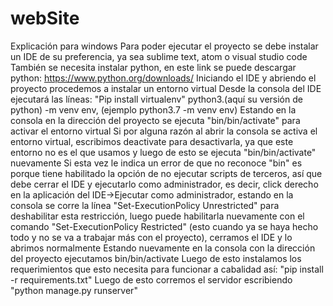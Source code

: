 # webSite
Explicación para windows
Para poder ejecutar el proyecto se debe instalar un IDE de su preferencia, ya sea sublime text, atom o visual studio code
También se necesita instalar python, en este link se puede descargar python: https://www.python.org/downloads/
Iniciando el IDE y abriendo el proyecto procedemos a instalar un entorno virtual
Desde la consola del IDE ejecutará las líneas:
"Pip install virtualenv"
python3.(aquí su versión de python) -m venv env, (ejemplo python3.7 -m venv env)
Estando en la consola en la dirección del proyecto se ejecuta "bin/bin/activate" para activar el entorno virtual
Si por alguna razón al abrir la consola se activa el entorno virtual, escribimos deactivate para desactivarla, ya que este entorno no es el que usamos y luego de esto se ejecuta "bin/bin/activate" nuevamente
Si esta vez le indica un error de que no reconoce "bin" es porque tiene habilitado la opción de no ejecutar scripts de terceros, así que debe cerrar el IDE y ejecutarlo como administrador, es decir, click derecho en la aplicación del IDE->Ejecutar como administrador, estando en la consola se corre la línea "Set-ExecutionPolicy Unrestricted" para deshabilitar esta restricción, luego puede habilitarla nuevamente con el comando "Set-ExecutionPolicy Restricted" (esto cuando ya se haya hecho todo y no se va a trabajar más con el proyecto), cerramos el IDE y lo abrimos normalmente
Estando nuevamente en la consola con la dirección del proyecto ejecutamos bin/bin/activate
Luego de esto instalamos los requerimientos que esto necesita para funcionar a cabalidad así:
"pip install -r requirements.txt"
Luego de esto corremos el servidor escribiendo "python manage.py runserver"
